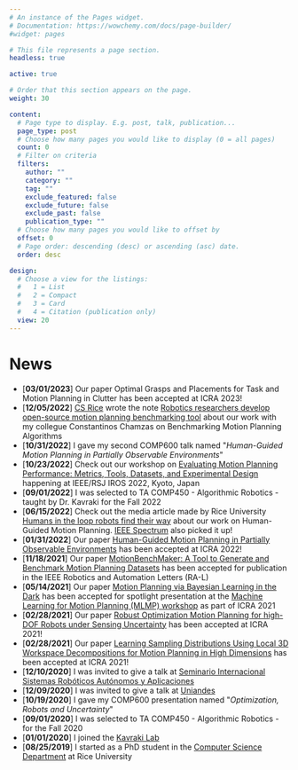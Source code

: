```yaml
---
# An instance of the Pages widget.
# Documentation: https://wowchemy.com/docs/page-builder/
#widget: pages

# This file represents a page section.
headless: true

active: true

# Order that this section appears on the page.
weight: 30

content:
  # Page type to display. E.g. post, talk, publication...
  page_type: post
  # Choose how many pages you would like to display (0 = all pages)
  count: 0
  # Filter on criteria
  filters:
    author: ""
    category: ""
    tag: ""
    exclude_featured: false
    exclude_future: false
    exclude_past: false
    publication_type: ""
  # Choose how many pages you would like to offset by
  offset: 0
  # Page order: descending (desc) or ascending (asc) date.
  order: desc

design:
  # Choose a view for the listings:
  #   1 = List
  #   2 = Compact
  #   3 = Card
  #   4 = Citation (publication only)
  view: 20
---
```


# News
- [**03/01/2023**] Our paper Optimal Grasps and Placements for Task and Motion Planning in Clutter has been accepted at ICRA 2023!
- [**12/05/2022**] [CS Rice](https://csweb.rice.edu/) wrote the note [Robotics researchers develop open-source motion planning benchmarking tool](https://csweb.rice.edu/news/robotics-researchers-develop-open-source-motion-planning-benchmarking-tool) about our work with my collegue Constantinos Chamzas on Benchmarking Motion Planning Algorithms
- [**10/31/2022**] I gave my second COMP600 talk named "_Human-Guided Motion Planning in Partially Observable Environments_"
- [**10/23/2022**] Check out our workshop on [Evaluating Motion Planning Performance: Metrics, Tools, Datasets, and Experimental Design](https://motion-planning-workshop.kavrakilab.org/) happening at IEEE/RSJ IROS 2022, Kyoto, Japan
- [**09/01/2022**] I was selected to TA COMP450 - Algorithmic Robotics - taught by Dr. Kavraki for the Fall 2022
- [**06/15/2022**] Check out the media article made by Rice University [Humans in the loop robots find their way](https://news.rice.edu/news/2022/humans-loop-help-robots-find-their-way) about our work on Human-Guided Motion Planning. [IEEE Spectrum](https://spectrum.ieee.org/video-friday-baby-clappy) also picked it up!
- [**01/31/2022**] Our paper [Human-Guided Motion Planning in Partially Observable Environments](https://www.kavrakilab.org/publications/quintero-chamzas2022-blind.pdf) has been accepted at ICRA 2022!
- [**11/18/2021**] Our paper [MotionBenchMaker: A Tool to Generate and Benchmark Motion Planning
Datasets](http://www.kavrakilab.org/publications/chamzas2022-motion-bench-maker.pdf) has been accepted for publication in the IEEE Robotics and Automation Letters (RA-L) 
- [**05/14/2021**] Our paper [Motion Planning via Bayesian Learning in the Dark](http://www.kavrakilab.org/publications/quintero-chamzas2021-motion-planning-in-the-dark.pdf) has been accepted for spotlight presentation at the [Machine Learning for Motion Planning (MLMP) workshop](https://sites.google.com/utexas.edu/mlmp-icra2021) as part of ICRA 2021
- [**02/28/2021**] Our paper [Robust Optimization Motion Planning for high-DOF Robots under Sensing Uncertainty](http://www.kavrakilab.org/publications/quintero2021-robust-motion-planning.pdf) has been accepted at ICRA 2021!
- [**02/28/2021**] Our paper [Learning Sampling Distributions Using Local 3D Workspace Decompositions for Motion Planning in High Dimensions](http://www.kavrakilab.org/publications/chamzas2021-learn-sampling.pdf) has been accepted at ICRA 2021!
- [**12/10/2020**] I was invited to give a talk at [Seminario Internacional Sistemas Robóticos Autónomos y Aplicaciones](https://ingenieria.bogota.unal.edu.co/CIMM/?view=page&id=27)
- [**12/09/2020**] I was invited to give a talk at [Uniandes](https://electricayelectronica.uniandes.edu.co/es/eventos/charla-motion-planning)
- [**10/19/2020**] I gave my COMP600 presentation named "_Optimization, Robots and Uncertainty_"
- [**09/01/2020**] I was selected to TA COMP450 - Algorithmic Robotics - for the Fall 2020
- [**01/01/2020**] I joined the [Kavraki Lab](http://www.kavrakilab.org/)
- [**08/25/2019**] I started as a PhD student in the [Computer Science Department](https://csweb.rice.edu/) at Rice University


